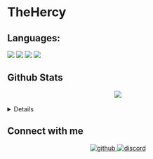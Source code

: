 # TheHercy





## Languages:
<p>
<img src="https://img.shields.io/badge/javascript%20-%23323330.svg?&style=for-the-badge&logo=javascript&logoColor=%23F7DF1E"/> 
<img src="https://img.shields.io/badge/html5%20-%23E34F26.svg?&style=for-the-badge&logo=html5&logoColor=white"/>  
<img src="https://img.shields.io/badge/css3%20-%231572B6.svg?&style=for-the-badge&logo=css3&logoColor=white"/> 
<img src="https://img.shields.io/badge/node.js%20-%2343853D.svg?&style=for-the-badge&logo=node.js&logoColor=white"/>
</p>

## Github Stats  
<div align="center"><img src="https://github-readme-stats.vercel.app/api?username=TheHercy&show_icons=true&count_private=true&hide_border=true" align="center" /></div>  

<br/>  

<details>
    <img align="left" src="https://github-readme-stats.vercel.app/api?username=TheHercy&theme=tokyonight"><img align="right" src="https://github-readme-stats.vercel.app/api/top-langs/?username=TheHercy&theme=tokyonight&hide=batchfile">
    <img src="https://github-readme-streak-stats.herokuapp.com/?user=TheHercy&theme=tokyonight">
</details>

## Connect with me  
<div align="center">
<a href="https://github.com/TheHercy" target="_blank">
<img src=https://img.shields.io/badge/github-%2324292e.svg?&style=for-the-badge&logo=github&logoColor=white alt=github style="margin-bottom: 5px;" />
</a>
<a href="https://discord.gg/YwdKwsaHYM" target="_blank">
<img src=https://img.shields.io/badge/discord-%2324292e.svg?&style=for-the-badge&logo=discord&logoColor=white alt=discord style="margin-bottom: 5px;" />
</a>  
</div>  
